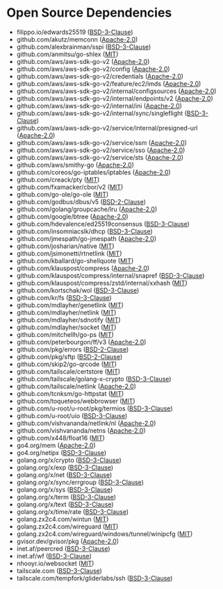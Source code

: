 # Open Source Dependencies

 - filippo.io/edwards25519 ([BSD-3-Clause](https://github.com/FiloSottile/edwards25519/blob/v1.0.0-rc.1/LICENSE))
 - github.com/akutz/memconn ([Apache-2.0](https://github.com/akutz/memconn/blob/v0.1.0/LICENSE))
 - github.com/alexbrainman/sspi ([BSD-3-Clause](https://github.com/alexbrainman/sspi/blob/909beea2cc74/LICENSE))
 - github.com/anmitsu/go-shlex ([MIT](https://github.com/anmitsu/go-shlex/blob/38f4b401e2be/LICENSE))
 - github.com/aws/aws-sdk-go-v2 ([Apache-2.0](https://github.com/aws/aws-sdk-go-v2/blob/v1.11.2/LICENSE.txt))
 - github.com/aws/aws-sdk-go-v2/config ([Apache-2.0](https://github.com/aws/aws-sdk-go-v2/blob/config/v1.11.0/config/LICENSE.txt))
 - github.com/aws/aws-sdk-go-v2/credentials ([Apache-2.0](https://github.com/aws/aws-sdk-go-v2/blob/credentials/v1.6.4/credentials/LICENSE.txt))
 - github.com/aws/aws-sdk-go-v2/feature/ec2/imds ([Apache-2.0](https://github.com/aws/aws-sdk-go-v2/blob/feature/ec2/imds/v1.8.2/feature/ec2/imds/LICENSE.txt))
 - github.com/aws/aws-sdk-go-v2/internal/configsources ([Apache-2.0](https://github.com/aws/aws-sdk-go-v2/blob/internal/configsources/v1.1.2/internal/configsources/LICENSE.txt))
 - github.com/aws/aws-sdk-go-v2/internal/endpoints/v2 ([Apache-2.0](https://github.com/aws/aws-sdk-go-v2/blob/internal/endpoints/v2.0.2/internal/endpoints/v2/LICENSE.txt))
 - github.com/aws/aws-sdk-go-v2/internal/ini ([Apache-2.0](https://github.com/aws/aws-sdk-go-v2/blob/internal/ini/v1.3.2/internal/ini/LICENSE.txt))
 - github.com/aws/aws-sdk-go-v2/internal/sync/singleflight ([BSD-3-Clause](https://github.com/aws/aws-sdk-go-v2/blob/v1.11.2/internal/sync/singleflight/LICENSE))
 - github.com/aws/aws-sdk-go-v2/service/internal/presigned-url ([Apache-2.0](https://github.com/aws/aws-sdk-go-v2/blob/service/internal/presigned-url/v1.5.2/service/internal/presigned-url/LICENSE.txt))
 - github.com/aws/aws-sdk-go-v2/service/ssm ([Apache-2.0](https://github.com/aws/aws-sdk-go-v2/blob/service/ssm/v1.17.1/service/ssm/LICENSE.txt))
 - github.com/aws/aws-sdk-go-v2/service/sso ([Apache-2.0](https://github.com/aws/aws-sdk-go-v2/blob/service/sso/v1.6.2/service/sso/LICENSE.txt))
 - github.com/aws/aws-sdk-go-v2/service/sts ([Apache-2.0](https://github.com/aws/aws-sdk-go-v2/blob/service/sts/v1.11.1/service/sts/LICENSE.txt))
 - github.com/aws/smithy-go ([Apache-2.0](https://github.com/aws/smithy-go/blob/v1.9.0/LICENSE))
 - github.com/coreos/go-iptables/iptables ([Apache-2.0](https://github.com/coreos/go-iptables/blob/v0.6.0/LICENSE))
 - github.com/creack/pty ([MIT](https://github.com/creack/pty/blob/v1.1.17/LICENSE))
 - github.com/fxamacker/cbor/v2 ([MIT](https://github.com/fxamacker/cbor/blob/v2.4.0/LICENSE))
 - github.com/go-ole/go-ole ([MIT](https://github.com/go-ole/go-ole/blob/v1.2.6/LICENSE))
 - github.com/godbus/dbus/v5 ([BSD-2-Clause](https://github.com/godbus/dbus/blob/v5.0.6/LICENSE))
 - github.com/golang/groupcache/lru ([Apache-2.0](https://github.com/golang/groupcache/blob/41bb18bfe9da/LICENSE))
 - github.com/google/btree ([Apache-2.0](https://github.com/google/btree/blob/v1.0.1/LICENSE))
 - github.com/hdevalence/ed25519consensus ([BSD-3-Clause](https://github.com/hdevalence/ed25519consensus/blob/c00d1f31bab3/LICENSE))
 - github.com/insomniacslk/dhcp ([BSD-3-Clause](https://github.com/insomniacslk/dhcp/blob/7d93572ebe8e/LICENSE))
 - github.com/jmespath/go-jmespath ([Apache-2.0](https://github.com/jmespath/go-jmespath/blob/v0.4.0/LICENSE))
 - github.com/josharian/native ([MIT](https://github.com/josharian/native/blob/v1.0.0/license))
 - github.com/jsimonetti/rtnetlink ([MIT](https://github.com/jsimonetti/rtnetlink/blob/d380b505068b/LICENSE.md))
 - github.com/kballard/go-shellquote ([MIT](https://github.com/kballard/go-shellquote/blob/95032a82bc51/LICENSE))
 - github.com/klauspost/compress ([Apache-2.0](https://github.com/klauspost/compress/blob/v1.15.4/LICENSE))
 - github.com/klauspost/compress/internal/snapref ([BSD-3-Clause](https://github.com/klauspost/compress/blob/v1.15.4/internal/snapref/LICENSE))
 - github.com/klauspost/compress/zstd/internal/xxhash ([MIT](https://github.com/klauspost/compress/blob/v1.15.4/zstd/internal/xxhash/LICENSE.txt))
 - github.com/kortschak/wol ([BSD-3-Clause](https://github.com/kortschak/wol/blob/da482cc4850a/LICENSE))
 - github.com/kr/fs ([BSD-3-Clause](https://github.com/kr/fs/blob/v0.1.0/LICENSE))
 - github.com/mdlayher/genetlink ([MIT](https://github.com/mdlayher/genetlink/blob/v1.2.0/LICENSE.md))
 - github.com/mdlayher/netlink ([MIT](https://github.com/mdlayher/netlink/blob/v1.6.0/LICENSE.md))
 - github.com/mdlayher/sdnotify ([MIT](https://github.com/mdlayher/sdnotify/blob/v1.0.0/LICENSE.md))
 - github.com/mdlayher/socket ([MIT](https://github.com/mdlayher/socket/blob/v0.2.3/LICENSE.md))
 - github.com/mitchellh/go-ps ([MIT](https://github.com/mitchellh/go-ps/blob/v1.0.0/LICENSE.md))
 - github.com/peterbourgon/ff/v3 ([Apache-2.0](https://github.com/peterbourgon/ff/blob/v3.1.2/LICENSE))
 - github.com/pkg/errors ([BSD-2-Clause](https://github.com/pkg/errors/blob/v0.9.1/LICENSE))
 - github.com/pkg/sftp ([BSD-2-Clause](https://github.com/pkg/sftp/blob/v1.13.4/LICENSE))
 - github.com/skip2/go-qrcode ([MIT](https://github.com/skip2/go-qrcode/blob/da1b6568686e/LICENSE))
 - github.com/tailscale/certstore ([MIT](https://github.com/tailscale/certstore/blob/78d6e1c49d8d/LICENSE.md))
 - github.com/tailscale/golang-x-crypto ([BSD-3-Clause](https://github.com/tailscale/golang-x-crypto/blob/0b941c09a5e1/LICENSE))
 - github.com/tailscale/netlink ([Apache-2.0](https://github.com/tailscale/netlink/blob/cabfb018fe85/LICENSE))
 - github.com/tcnksm/go-httpstat ([MIT](https://github.com/tcnksm/go-httpstat/blob/v0.2.0/LICENSE))
 - github.com/toqueteos/webbrowser ([MIT](https://github.com/toqueteos/webbrowser/blob/v1.2.0/LICENSE.md))
 - github.com/u-root/u-root/pkg/termios ([BSD-3-Clause](https://github.com/u-root/u-root/blob/v0.9.0/LICENSE))
 - github.com/u-root/uio ([BSD-3-Clause](https://github.com/u-root/uio/blob/dac05f7d2cb4/LICENSE))
 - github.com/vishvananda/netlink/nl ([Apache-2.0](https://github.com/vishvananda/netlink/blob/650dca95af54/LICENSE))
 - github.com/vishvananda/netns ([Apache-2.0](https://github.com/vishvananda/netns/blob/50045581ed74/LICENSE))
 - github.com/x448/float16 ([MIT](https://github.com/x448/float16/blob/v0.8.4/LICENSE))
 - go4.org/mem ([Apache-2.0](https://github.com/go4org/mem/blob/927187094b94/LICENSE))
 - go4.org/netipx ([BSD-3-Clause](https://github.com/go4org/netipx/blob/7e7bdc8411bf/LICENSE))
 - golang.org/x/crypto ([BSD-3-Clause](https://cs.opensource.google/go/x/crypto/+/eb4f295c:LICENSE))
 - golang.org/x/exp ([BSD-3-Clause](https://cs.opensource.google/go/x/exp/+/a9213eeb:LICENSE))
 - golang.org/x/net ([BSD-3-Clause](https://cs.opensource.google/go/x/net/+/c690dde0:LICENSE))
 - golang.org/x/sync/errgroup ([BSD-3-Clause](https://cs.opensource.google/go/x/sync/+/0de741cf:LICENSE))
 - golang.org/x/sys ([BSD-3-Clause](https://cs.opensource.google/go/x/sys/+/c0bba94a:LICENSE))
 - golang.org/x/term ([BSD-3-Clause](https://cs.opensource.google/go/x/term/+/03fcf44c:LICENSE))
 - golang.org/x/text ([BSD-3-Clause](https://cs.opensource.google/go/x/text/+/v0.3.7:LICENSE))
 - golang.org/x/time/rate ([BSD-3-Clause](https://cs.opensource.google/go/x/time/+/f0f3c7e8:LICENSE))
 - golang.zx2c4.com/wintun ([MIT](https://git.zx2c4.com/wintun-go/tree/LICENSE?id=415007cec224))
 - golang.zx2c4.com/wireguard ([MIT](https://git.zx2c4.com/wireguard-go/tree/LICENSE?id=c31a7b1ab478))
 - golang.zx2c4.com/wireguard/windows/tunnel/winipcfg ([MIT](https://git.zx2c4.com/wireguard-windows/tree/COPYING?h=v0.4.10))
 - gvisor.dev/gvisor/pkg ([Apache-2.0](https://github.com/google/gvisor/blob/850e42eb4444/LICENSE))
 - inet.af/peercred ([BSD-3-Clause](https://github.com/inetaf/peercred/blob/0893ea02156a/LICENSE))
 - inet.af/wf ([BSD-3-Clause](https://github.com/inetaf/wf/blob/50d96caab2f6/LICENSE))
 - nhooyr.io/websocket ([MIT](https://github.com/nhooyr/websocket/blob/v1.8.7/LICENSE.txt))
 - tailscale.com ([BSD-3-Clause](https://github.com/tailscale/tailscale/blob/HEAD/LICENSE))
 - tailscale.com/tempfork/gliderlabs/ssh ([BSD-3-Clause](https://github.com/tailscale/tailscale/blob/HEAD/tempfork/gliderlabs/ssh/LICENSE))
